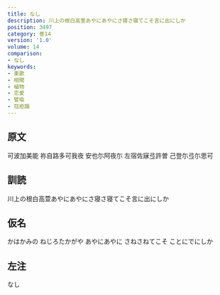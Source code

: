 ```yaml
---
title: なし
description: 川上の根白高萱あやにあやにさ寝さ寝てこそ言に出にしか
position: 3497
category: 巻14
version: '1.0'
volume: 14
comparison:
- なし
keywords:
- 東歌
- 相聞
- 植物
- 恋愛
- 譬喩
- 尫柜蹋
---
```


## 原文

可波加美能 祢自路多可我夜 安也尓阿夜尓 左宿佐寐弖許曽 己登尓弖尓思可

## 訓読

川上の根白高萱あやにあやにさ寝さ寝てこそ言に出にしか

## 仮名

かはかみの ねじろたかがや あやにあやに さねさねてこそ ことにでにしか

## 左注

なし
